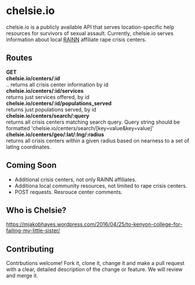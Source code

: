 # chelsie.io
chelsie.io is a publicly available API that serves location-specific help resources for survivors of sexual assault. Currently, chelsie.io serves information about local [RAINN](https://www.rainn.org/) affiliate rape crisis centers.

## Routes
**GET**  
**chelsie.io/centers/:id**  
.. returns all crisis center information by id  
**chelsie.io/centers/:id/services**  
returns just services offered, by id  
**chelsie.io/centers/:id/populations_served**  
returns just populations served, by id  
**chelsie.io/centers/search/:query**  
returns all crisis centers matching search query. Query string should be formatted 'chelsie.io/centers/search/[key=value&key=value]'  
**chelsie.io/centers/geo/:lat/:lng/:radius**  
returns all crisis centers within a given radius based on nearness to a set of latlng coordinates.  

## Coming Soon
* Additional crisis centers, not only RAINN affiliates.
* Additiona local community resources, not limited to rape crisis centers.
* POST requests. Resrouce center comments.

## Who is Chelsie?
https://mjakobhayes.wordpress.com/2016/04/25/to-kenyon-college-for-failing-my-little-sister/

## Contributing
Contrbutions welcome! 
Fork it, clone it, change it and make a pull request with a clear, detailed description of the change or feature.
We will review and merge it.
